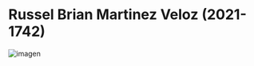 # Russel Brian Martinez Veloz (2021-1742)
![imagen](https://github.com/user-attachments/assets/933143c5-6b1d-458a-85bb-d010fe1cfab2)
